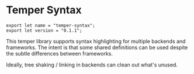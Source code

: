 # Temper Syntax

    export let name = "temper-syntax";
    export let version = "0.1.1";

This temper library supports syntax highlighting for multiple backends and
frameworks. The intent is that some shared definitions can be used despite the
subtle differences between frameworks.

Ideally, tree shaking / linking in backends can clean out what's unused.
